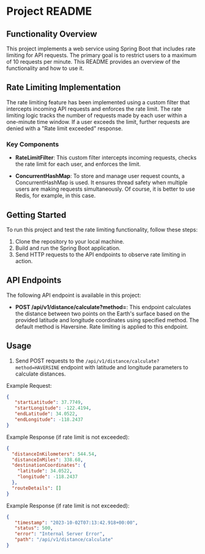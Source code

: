 # Project README

## Functionality Overview

This project implements a web service using Spring Boot that includes rate limiting for API requests. 
The primary goal is to restrict users to a maximum of 10 requests per minute. This README provides an overview of the functionality and how to use it.

## Rate Limiting Implementation

The rate limiting feature has been implemented using a custom filter that intercepts incoming API requests and enforces the rate limit. 
The rate limiting logic tracks the number of requests made by each user within a one-minute time window. If a user exceeds the limit, further requests are denied with a "Rate limit exceeded" response.

### Key Components

- **RateLimitFilter**: This custom filter intercepts incoming requests, checks the rate limit for each user, and enforces the limit.

- **ConcurrentHashMap**: To store and manage user request counts, a ConcurrentHashMap is used. 
It ensures thread safety when multiple users are making requests simultaneously. Of course, it is better to use Redis, for example, in this case.

## Getting Started

To run this project and test the rate limiting functionality, follow these steps:

1. Clone the repository to your local machine.
2. Build and run the Spring Boot application.
3. Send HTTP requests to the API endpoints to observe rate limiting in action.

## API Endpoints

The following API endpoint is available in this project:

- **POST /api/v1/distance/calculate?method=**: This endpoint calculates the distance between two points 
on the Earth's surface based on the provided latitude and longitude coordinates using specified method. 
The default method is Haversine. Rate limiting is applied to this endpoint.

## Usage

1. Send POST requests to the `/api/v1/distance/calculate?method=HAVERSINE` endpoint with latitude and longitude parameters to calculate
   distances.


Example Request:

```json
{
   "startLatitude": 37.7749,
   "startLongitude": -122.4194,
   "endLatitude": 34.0522,
   "endLongitude": -118.2437
}
```

Example Response (if rate limit is not exceeded):
```json
{
  "distanceInKilometers": 544.54,
  "distanceInMiles": 338.68,
  "destinationCoordinates": {
    "latitude": 34.0522,
    "longitude": -118.2437
  },
  "routeDetails": []
}
```

Example Response (if rate limit is not exceeded):
```json
{
   "timestamp": "2023-10-02T07:13:42.918+00:00",
   "status": 500,
   "error": "Internal Server Error",
   "path": "/api/v1/distance/calculate"
}
```